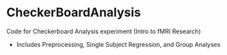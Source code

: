 # CheckerBoardAnalysis
Code for Checkerboard Analysis experiment (Intro to fMRI Research) 
- Includes Preprocessing, Single Subject Regression, and Group Analyses
